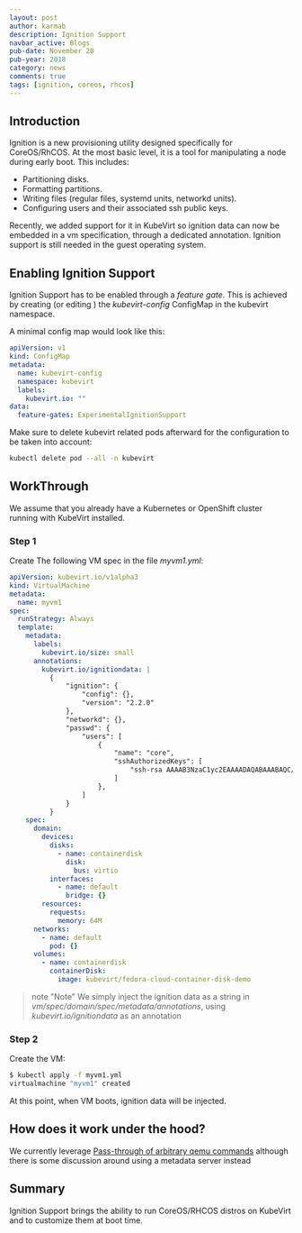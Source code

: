 ```yaml
---
layout: post
author: karmab
description: Ignition Support
navbar_active: Blogs
pub-date: November 20
pub-year: 2018
category: news
comments: true
tags: [ignition, coreos, rhcos]
---
```


## Introduction

Ignition is a new provisioning utility designed specifically for CoreOS/RhCOS. At the most basic level, it is a tool for manipulating a node during early boot. This includes:

- Partitioning disks.
- Formatting partitions.
- Writing files (regular files, systemd units, networkd units).
- Configuring users and their associated ssh public keys.

Recently, we added support for it in KubeVirt so ignition data can now be embedded in a vm specification, through a dedicated annotation.
Ignition support is still needed in the guest operating system.

## Enabling Ignition Support

Ignition Support has to be enabled through a _feature gate_. This is achieved by creating (or editing ) the _kubevirt-config_ ConfigMap in the kubevirt namespace.

A minimal config map would look like this:

```yaml
apiVersion: v1
kind: ConfigMap
metadata:
  name: kubevirt-config
  namespace: kubevirt
  labels:
    kubevirt.io: ""
data:
  feature-gates: ExperimentalIgnitionSupport
```

Make sure to delete kubevirt related pods afterward for the configuration to be taken into account:

```sh
kubectl delete pod --all -n kubevirt
```

## WorkThrough

We assume that you already have a Kubernetes or OpenShift cluster running with KubeVirt installed.

### Step 1

Create The following VM spec in the file _myvm1.yml_:

```yaml
apiVersion: kubevirt.io/v1alpha3
kind: VirtualMachine
metadata:
  name: myvm1
spec:
  runStrategy: Always
  template:
    metadata:
      labels:
        kubevirt.io/size: small
      annotations:
        kubevirt.io/ignitiondata: |
          {
              "ignition": {
                  "config": {},
                  "version": "2.2.0"
              },
              "networkd": {},
              "passwd": {
                  "users": [
                      {
                          "name": "core",
                          "sshAuthorizedKeys": [
                              "ssh-rsa AAAAB3NzaC1yc2EAAAADAQABAAABAQC/AvM9VbO2yiIb9AillBp/kTr8jqIErRU1LFKqhwPTm4AtVIjFSaOuM4AlspfCUIz9IHBrDcZmbcYKai3lC3JtQic7M/a1OWUjWE1ML8CEvNsGPGu5yNVUQoWC0lmW5rzX9c6HvH8AcmfMmdyQ7SgcAnk0zir9jw8ed2TRAzHn3vXFd7+saZLihFJhXG4zB8vh7gJHjLfjIa3JHptWzW9AtqF9QsoBY/iu58Rf/hRnrfWscyN3x9pGCSEqdLSDv7HFuH2EabnvNFFQZr4J1FYzH/fKVY3Ppt3rf64UWCztDu7L44fPwwkI7nAzdmQVTaMoD3Ej8i7/OSFZsC2V5IBT kboumedh@bumblefoot"
                          ]
                      },
                  ]
              }
          }
    spec:
      domain:
        devices:
          disks:
            - name: containerdisk
              disk:
                bus: virtio
          interfaces:
            - name: default
              bridge: {}
        resources:
          requests:
            memory: 64M
      networks:
        - name: default
          pod: {}
      volumes:
        - name: containerdisk
          containerDisk:
            image: kubevirt/fedora-cloud-container-disk-demo
```

> note "Note"
> We simply inject the ignition data as a string in _vm/spec/domain/spec/metadata/annotations_, using _kubevirt.io/ignitiondata_ as an annotation

### Step 2

Create the VM:

```sh
$ kubectl apply -f myvm1.yml
virtualmachine "myvm1" created
```

At this point, when VM boots, ignition data will be injected.

## How does it work under the hood?

We currently leverage [Pass-through of arbitrary qemu commands](https://libvirt.org/drvqemu.html#qemucommand) although there is some discussion around using a metadata server instead

## Summary

Ignition Support brings the ability to run CoreOS/RHCOS distros on KubeVirt and to customize them at boot time.
